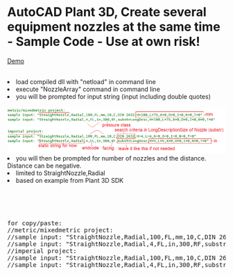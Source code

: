# AutoCAD Plant 3D, Create several equipment nozzles at the same time - Sample Code - Use at own risk!

<a href="https://github.com/Henaccount/NozzleArray/blob/master/nozzleArray-Demo.gif">Demo</a>
<br><br>
<li>load compiled dll with "netload" in command line</li>
<li>execute "NozzleArray" command in command line</li>
<li>you will be prompted for input string (input including double quotes)</li><br>
<img src="https://github.com/Henaccount/NozzleArray/blob/master/nozzleArry-Input.png"><br>
<li>you will then be prompted for number of nozzles and the distance. Distance can be negative.</li>
<li>limited to StraightNozzle,Radial</li>
<li>based on example from Plant 3D SDK</li>
<br><br><br><br>

<pre>
for copy/paste:
//metric/mixedmetric project:
//sample input: "StraightNozzle,Radial,100,FL,mm,10,C,DIN 2632,H=100,L=75,A=0,O=0,I=0,N=0,T=0"
//sample input: "StraightNozzle,Radial,4,FL,in,300,RF,substrLongDesc,H=100,L=75,A=0,O=0,I=0,N=0,T=0"
//imperial project:
//sample input: "StraightNozzle,Radial,100,FL,mm,10,C,DIN 2632,H=4,L=4,A=0,O=0,I=0,N=0,T=0"
//sample input: "StraightNozzle,Radial,4,FL,in,300,RF,substrLongDesc,H=4,L=4,A=0,O=0,I=0,N=0,T=0"
</pre>
